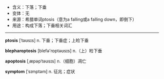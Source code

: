 - <span class="definition">含义：下落；下垂</span>
- <span class="definition">变体：无</span>
- <span class="definition">来源：希腊单词ptosis（意为a falling或a falling down，即倒下）</span>
- <span class="definition">用途：构成下落；下垂相关词汇</span>

---

<span class="vocabulary">**ptosis**</span> [ˈtəʊsɪs] n. 下垂；下垂症；上睑下垂

<span class="vocabulary">**blepharoptosis**</span> [blefә'rɒptəʊsɪs] n.（上）睑下垂

<span class="vocabulary">**apoptosis**</span> [ˌæpəpˈtəʊsɪs] n.（细胞）凋亡

<span class="vocabulary">**symptom**</span> [ˈsɪmptəm] n. 征兆；症状

